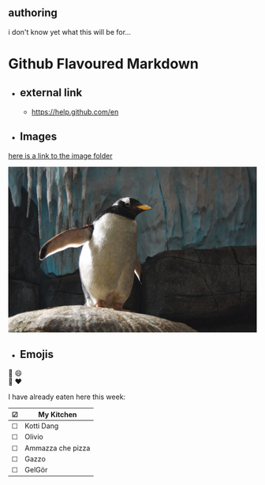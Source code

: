 ## authoring
i don't know yet what this will be for... 


# Github Flavoured Markdown

- ## external link
   -  https://help.github.com/en

- ## Images

[here is a link to the image folder](img/)

![here is a pengiuin](img/pingu1.jpg)

- ## Emojis
:metal:
:smile:
<br>
:hammer: :heart:

I have already eaten here this week:




| &#9745; |My Kitchen |
|---------|------------|
| &#9744; |Kotti Dang |
| &#9744; |Olivio |
| &#9744; |Ammazza che pizza |
| &#9744; |Gazzo |
| &#9744; |GelGör 


